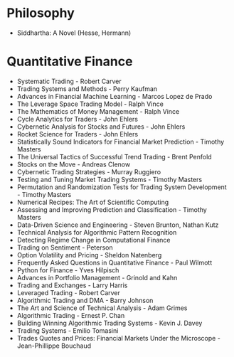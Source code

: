 # Philosophy

- Siddhartha: A Novel (Hesse, Hermann)

# Quantitative Finance

- Systematic Trading - Robert Carver
- Trading Systems and Methods - Perry Kaufman
- Advances in Financial Machine Learning - Marcos Lopez de Prado
- The Leverage Space Trading Model - Ralph Vince
- The Mathematics of Money Management - Ralph Vince
- Cycle Analytics for Traders - John Ehlers
- Cybernetic Analysis for Stocks and Futures - John Ehlers
- Rocket Science for Traders - John Ehlers
- Statistically Sound Indicators for Financial Market Prediction - Timothy Masters
- The Universal Tactics of Successful Trend Trading - Brent Penfold
- Stocks on the Move - Andreas Clenow
- Cybernetic Trading Strategies - Murray Ruggiero
- Testing and Tuning Market Trading Systems - Timothy Masters
- Permutation and Randomization Tests for Trading System Development - Timothy Masters
- Numerical Recipes: The Art of Scientific Computing
- Assessing and Improving Prediction and Classification - Timothy Masters
- Data-Driven Science and Engineering - Steven Brunton, Nathan Kutz
- Technical Analysis for Algorithmic Pattern Recognition
- Detecting Regime Change in Computational Finance
- Trading on Sentiment - Peterson
- Option Volatility and Pricing - Sheldon Natenberg
- Frequently Asked Questions in Quantitative Finance - Paul Wilmott
- Python for Finance - Yves Hilpisch
- Advances in Portfolio Management - Grinold and Kahn
- Trading and Exchanges - Larry Harris
- Leveraged Trading - Robert Carver
- Algorithmic Trading and DMA - Barry Johnson
- The Art and Science of Technical Analysis - Adam Grimes
- Algorithmic Trading - Ernest P. Chan
- Building Winning Algorithmic Trading Systems - Kevin J. Davey
- Trading Systems - Emilio Tomasini
- Trades Quotes and Prices: Financial Markets Under the Microscope - Jean-Phillippe Bouchaud
